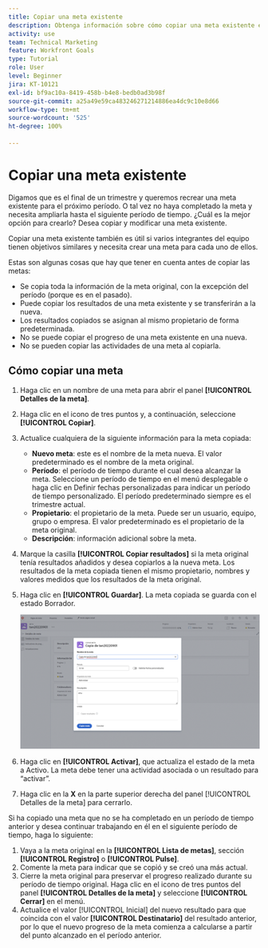 ```yaml
---
title: Copiar una meta existente
description: Obtenga información sobre cómo copiar una meta existente en  [!DNL Workfront Goals].
activity: use
team: Technical Marketing
feature: Workfront Goals
type: Tutorial
role: User
level: Beginner
jira: KT-10121
exl-id: bf9ac10a-8419-458b-b4e8-bedb0ad3b98f
source-git-commit: a25a49e59ca483246271214886ea4dc9c10e8d66
workflow-type: tm+mt
source-wordcount: '525'
ht-degree: 100%

---
```


# Copiar una meta existente

Digamos que es el final de un trimestre y queremos recrear una meta existente para el próximo período. O tal vez no haya completado la meta y necesita ampliarla hasta el siguiente período de tiempo. ¿Cuál es la mejor opción para crearlo? Desea copiar y modificar una meta existente.

Copiar una meta existente también es útil si varios integrantes del equipo tienen objetivos similares y necesita crear una meta para cada uno de ellos.

<!--
Pro-tips graphic
-->

Estas son algunas cosas que hay que tener en cuenta antes de copiar las metas:

* Se copia toda la información de la meta original, con la excepción del período (porque es en el pasado).
* Puede copiar los resultados de una meta existente y se transferirán a la nueva.
* Los resultados copiados se asignan al mismo propietario de forma predeterminada.
* No se puede copiar el progreso de una meta existente en una nueva.
* No se pueden copiar las actividades de una meta al copiarla.

## Cómo copiar una meta

1. Haga clic en un nombre de una meta para abrir el panel **[!UICONTROL Detalles de la meta]**.
1. Haga clic en el icono de tres puntos y, a continuación, seleccione **[!UICONTROL Copiar]**.
1. Actualice cualquiera de la siguiente información para la meta copiada:
   * **Nuevo meta**: este es el nombre de la meta nueva. El valor predeterminado es el nombre de la meta original.
   * **Período**: el período de tiempo durante el cual desea alcanzar la meta. Seleccione un período de tiempo en el menú desplegable o haga clic en Definir fechas personalizadas para indicar un período de tiempo personalizado. El período predeterminado siempre es el trimestre actual.
   * **Propietario**: el propietario de la meta. Puede ser un usuario, equipo, grupo o empresa. El valor predeterminado es el propietario de la meta original.
   * **Descripción**: información adicional sobre la meta.

1. Marque la casilla **[!UICONTROL Copiar resultados]** si la meta original tenía resultados añadidos y desea copiarlos a la nueva meta. Los resultados de la meta copiada tienen el mismo propietario, nombres y valores medidos que los resultados de la meta original.

1. Haga clic en **[!UICONTROL Guardar]**. La meta copiada se guarda con el estado Borrador.

   ![Una imagen del panel [!UICONTROL Detalles de la meta] en [!DNL Workfront Goals] con la opción [!UICONTROL Copiar] ](assets/03-workfront-goals-copy-a-goal.png)

1. Haga clic en **[!UICONTROL Activar]**, que actualiza el estado de la meta a Activo. La meta debe tener una actividad asociada o un resultado para “activar”.

1. Haga clic en la **X** en la parte superior derecha del panel [!UICONTROL Detalles de la meta] para cerrarlo.

Si ha copiado una meta que no se ha completado en un período de tiempo anterior y desea continuar trabajando en él en el siguiente período de tiempo, haga lo siguiente:

1. Vaya a la meta original en la **[!UICONTROL Lista de metas]**, sección **[!UICONTROL Registro]** o **[!UICONTROL Pulse]**.
1. Comente la meta para indicar que se copió y se creó una más actual.
1. Cierre la meta original para preservar el progreso realizado durante su período de tiempo original. Haga clic en el icono de tres puntos del panel **[!UICONTROL Detalles de la meta]** y seleccione **[!UICONTROL Cerrar]** en el menú.
1. Actualice el valor [!UICONTROL Inicial] del nuevo resultado para que coincida con el valor **[!UICONTROL Destinatario]** del resultado anterior, por lo que el nuevo progreso de la meta comienza a calcularse a partir del punto alcanzado en el período anterior.

